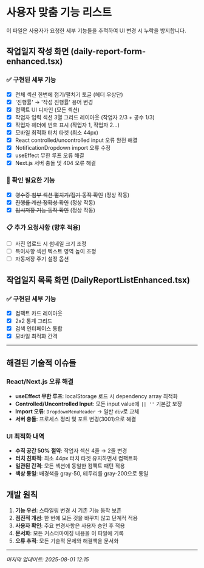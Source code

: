 # 사용자 맞춤 기능 리스트

이 파일은 사용자가 요청한 세부 기능들을 추적하여 UI 변경 시 누락을 방지합니다.

## 작업일지 작성 화면 (daily-report-form-enhanced.tsx)

### ✅ 구현된 세부 기능
- [x] 전체 섹션 한번에 접기/펼치기 토글 (헤더 우상단)
- [x] '진행률' → '작성 진행률' 용어 변경
- [x] 컴팩트 UI 디자인 (모든 섹션)
- [x] 작업자 입력 섹션 3열 그리드 레이아웃 (작업자 2/3 + 공수 1/3)
- [x] 작업자 헤더에 번호 표시 (작업자 1, 작업자 2...)
- [x] 모바일 최적화 터치 타겟 (최소 44px)
- [x] React controlled/uncontrolled input 오류 완전 해결
- [x] NotificationDropdown import 오류 수정
- [x] useEffect 무한 루프 오류 해결
- [x] Next.js 서버 충돌 및 404 오류 해결

### 🔧 확인 필요한 기능
- [x] ~~영수증 첨부 섹션 펼치기/접기 동작 확인~~ (정상 작동)
- [x] ~~진행률 계산 정확성 확인~~ (정상 작동)
- [x] ~~임시저장 기능 동작 확인~~ (정상 작동)

### 📋 추가 요청사항 (향후 적용)
- [ ] 사진 업로드 시 썸네일 크기 조정
- [ ] 특이사항 섹션 텍스트 영역 높이 조정
- [ ] 자동저장 주기 설정 옵션

## 작업일지 목록 화면 (DailyReportListEnhanced.tsx)

### ✅ 구현된 세부 기능
- [x] 컴팩트 카드 레이아웃
- [x] 2x2 통계 그리드
- [x] 검색 인터페이스 통합
- [x] 모바일 최적화 간격

---

## 해결된 기술적 이슈들

### React/Next.js 오류 해결
- **useEffect 무한 루프**: localStorage 로드 시 dependency array 최적화
- **Controlled/Uncontrolled Input**: 모든 input value에 `|| ''` 기본값 보장
- **Import 오류**: `DropdownMenuHeader` → 일반 `div`로 교체
- **서버 충돌**: 프로세스 정리 및 포트 변경(3001)으로 해결

### UI 최적화 내역
- **수직 공간 50% 절약**: 작업자 섹션 4줄 → 2줄 변경
- **터치 친화적**: 최소 44px 터치 타겟 유지하면서 컴팩트화
- **일관된 간격**: 모든 섹션에 동일한 컴팩트 패턴 적용
- **색상 통일**: 배경색을 gray-50, 테두리를 gray-200으로 통일

## 개발 원칙

1. **기능 우선**: 스타일링 변경 시 기존 기능 동작 보존
2. **점진적 개선**: 한 번에 모든 것을 바꾸지 않고 단계적 적용
3. **사용자 확인**: 주요 변경사항은 사용자 승인 후 적용
4. **문서화**: 모든 커스터마이징 내용을 이 파일에 기록
5. **오류 추적**: 모든 기술적 문제와 해결책을 문서화

---

*마지막 업데이트: 2025-08-01 12:15*